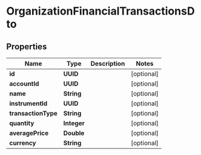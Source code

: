 

# OrganizationFinancialTransactionsDto


## Properties

| Name | Type | Description | Notes |
|------------ | ------------- | ------------- | -------------|
|**id** | **UUID** |  |  [optional] |
|**accountId** | **UUID** |  |  [optional] |
|**name** | **String** |  |  [optional] |
|**instrumentId** | **UUID** |  |  [optional] |
|**transactionType** | **String** |  |  [optional] |
|**quantity** | **Integer** |  |  [optional] |
|**averagePrice** | **Double** |  |  [optional] |
|**currency** | **String** |  |  [optional] |




